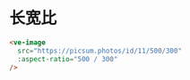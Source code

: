 # 长宽比

```html
<ve-image 
  src="https://picsum.photos/id/11/500/300"
  :aspect-ratio="500 / 300"
/>
```